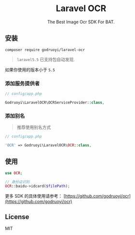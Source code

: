 <h1 align="center"> Laravel OCR </h1>

<p align="center"> The Best Image Ocr SDK For BAT.</p>

## 安装

```shell
composer require godruoyi/laravel-ocr
```

> `laravel5.5` 已支持包自动发现.

如果你使用的版本小于 `5.5`

### 添加服务提供者

```php
// config/app.php

Godruoyi\LaravelOCR\OCRServiceProvider::class,
```

### 添加别名

> 推荐使用别名方式

```php
// config/app.php

'OCR' => Godruoyi\LaravelOCR\OCR::class,
```

## 使用

```php
use OCR;

// 身份证识别
OCR::baidu->idcard($filePath);

```

更多 SDK 的具体使用请参考： [https://github.com/godruoyi/ocr](https://github.com/godruoyi/ocr)

## License

MIT

